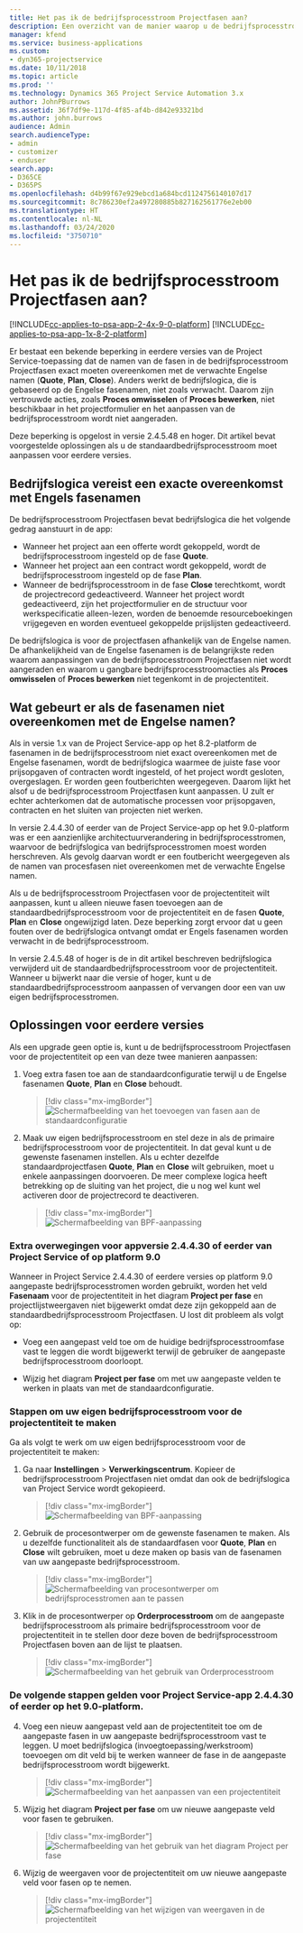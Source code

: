 ```yaml
---
title: Het pas ik de bedrijfsprocesstroom Projectfasen aan?
description: Een overzicht van de manier waarop u de bedrijfsprocesstroom Projectfasen aanpast.
manager: kfend
ms.service: business-applications
ms.custom:
- dyn365-projectservice
ms.date: 10/11/2018
ms.topic: article
ms.prod: ''
ms.technology: Dynamics 365 Project Service Automation 3.x
author: JohnPBurrows
ms.assetid: 36f7df9e-117d-4f85-af4b-d842e93321bd
ms.author: john.burrows
audience: Admin
search.audienceType:
- admin
- customizer
- enduser
search.app:
- D365CE
- D365PS
ms.openlocfilehash: d4b99f67e929ebcd1a684bcd1124756140107d17
ms.sourcegitcommit: 8c786230ef2a497280885b827162561776e2eb00
ms.translationtype: HT
ms.contentlocale: nl-NL
ms.lasthandoff: 03/24/2020
ms.locfileid: "3750710"
---
```

# <a name="how-do-i-customize-the-project-stages-business-process-flow"></a>Het pas ik de bedrijfsprocesstroom Projectfasen aan?
[!INCLUDE[cc-applies-to-psa-app-2-4x-9-0-platform](../includes/cc-applies-to-psa-app-2-4x-9-0-platform.md)]
[!INCLUDE[cc-applies-to-psa-app-1x-8-2-platform](../includes/cc-applies-to-psa-app-1x-8-2-platform.md)]

Er bestaat een bekende beperking in eerdere versies van de Project Service-toepassing dat de namen van de fasen in de bedrijfsprocesstroom Projectfasen exact moeten overeenkomen met de verwachte Engelse namen (**Quote**, **Plan**, **Close**). Anders werkt de bedrijfslogica, die is gebaseerd op de Engelse fasenamen, niet zoals verwacht. Daarom zijn vertrouwde acties, zoals **Proces omwisselen** of **Proces bewerken**, niet beschikbaar in het projectformulier en het aanpassen van de bedrijfsprocesstroom wordt niet aangeraden. 

Deze beperking is opgelost in versie 2.4.5.48 en hoger. Dit artikel bevat voorgestelde oplossingen als u de standaardbedrijfsprocesstroom moet aanpassen voor eerdere versies.  

## <a name="business-logic-requires-an-exact-match-with-english-stage-names"></a>Bedrijfslogica vereist een exacte overeenkomst met Engels fasenamen

De bedrijfsprocesstroom Projectfasen bevat bedrijfslogica die het volgende gedrag aanstuurt in de app:
- Wanneer het project aan een offerte wordt gekoppeld, wordt de bedrijfsprocesstroom ingesteld op de fase **Quote**.
- Wanneer het project aan een contract wordt gekoppeld, wordt de bedrijfsprocesstroom ingesteld op de fase **Plan**.
- Wanneer de bedrijfsprocesstroom in de fase **Close** terechtkomt, wordt de projectrecord gedeactiveerd. Wanneer het project wordt gedeactiveerd, zijn het projectformulier en de structuur voor werkspecificatie alleen-lezen, worden de benoemde resourceboekingen vrijgegeven en worden eventueel gekoppelde prijslijsten gedeactiveerd.

De bedrijfslogica is voor de projectfasen afhankelijk van de Engelse namen. De afhankelijkheid van de Engelse fasenamen is de belangrijkste reden waarom aanpassingen van de bedrijfsprocesstroom Projectfasen niet wordt aangeraden en waarom u gangbare bedrijfsprocesstroomacties als **Proces omwisselen** of **Proces bewerken** niet tegenkomt in de projectentiteit.

## <a name="what-happens-if-the-stage-names-dont-match-the-english-names"></a>Wat gebeurt er als de fasenamen niet overeenkomen met de Engelse namen?

Als in versie 1.x van de Project Service-app op het 8.2-platform de fasenamen in de bedrijfsprocesstroom niet exact overeenkomen met de Engelse fasenamen, wordt de bedrijfslogica waarmee de juiste fase voor prijsopgaven of contracten wordt ingesteld, of het project wordt gesloten, overgeslagen. Er worden geen foutberichten weergegeven. Daarom lijkt het alsof u de bedrijfsprocesstroom Projectfasen kunt aanpassen. U zult er echter achterkomen dat de automatische processen voor prijsopgaven, contracten en het sluiten van projecten niet werken.

In versie 2.4.4.30 of eerder van de Project Service-app op het 9.0-platform was er een aanzienlijke architectuurverandering in bedrijfsprocesstromen, waarvoor de bedrijfslogica van bedrijfsprocesstromen moest worden herschreven. Als gevolg daarvan wordt er een foutbericht weergegeven als de namen van procesfasen niet overeenkomen met de verwachte Engelse namen. 

Als u de bedrijfsprocesstroom Projectfasen voor de projectentiteit wilt aanpassen, kunt u alleen nieuwe fasen toevoegen aan de standaardbedrijfsprocesstroom voor de projectentiteit en de fasen **Quote**, **Plan** en **Close** ongewijzigd laten. Deze beperking zorgt ervoor dat u geen fouten over de bedrijfslogica ontvangt omdat er Engels fasenamen worden verwacht in de bedrijfsprocesstroom.

In versie 2.4.5.48 of hoger is de in dit artikel beschreven bedrijfslogica verwijderd uit de standaardbedrijfsprocesstroom voor de projectentiteit. Wanneer u bijwerkt naar die versie of hoger, kunt u de standaardbedrijfsprocesstroom aanpassen of vervangen door een van uw eigen bedrijfsprocesstromen. 

## <a name="workarounds-for-earlier-versions"></a>Oplossingen voor eerdere versies

Als een upgrade geen optie is, kunt u de bedrijfsprocesstroom Projectfasen voor de projectentiteit op een van deze twee manieren aanpassen:

1. Voeg extra fasen toe aan de standaardconfiguratie terwijl u de Engelse fasenamen **Quote**, **Plan** en **Close** behoudt.

   > [!div class="mx-imgBorder"] 
   > ![Schermafbeelding van het toevoegen van fasen aan de standaardconfiguratie](media/FAQ-Customize-BPF-1.png)
 
2. Maak uw eigen bedrijfsprocesstroom en stel deze in als de primaire bedrijfsprocesstroom voor de projectentiteit. In dat geval kunt u de gewenste fasenamen instellen. Als u echter dezelfde standaardprojectfasen **Quote**, **Plan** en **Close** wilt gebruiken, moet u enkele aanpassingen doorvoeren. De meer complexe logica heeft betrekking op de sluiting van het project, die u nog wel kunt wel activeren door de projectrecord te deactiveren.

   > [!div class="mx-imgBorder"] 
   > ![Schermafbeelding van BPF-aanpassing](media/FAQ-Customize-BPF-2.png)

### <a name="additional-considerations-for-project-service-app-version-24430-or-earlier-on-platform-90"></a>Extra overwegingen voor appversie 2.4.4.30 of eerder van Project Service of op platform 9.0

Wanneer in Project Service 2.4.4.30 of eerdere versies op platform 9.0 aangepaste bedrijfsprocesstromen worden gebruikt, worden het veld **Fasenaam** voor de projectentiteit in het diagram **Project per fase** en projectlijstweergaven niet bijgewerkt omdat deze zijn gekoppeld aan de standaardbedrijfsprocesstroom Projectfasen. U lost dit probleem als volgt op:

- Voeg een aangepast veld toe om de huidige bedrijfsprocesstroomfase vast te leggen die wordt bijgewerkt terwijl de gebruiker de aangepaste bedrijfsprocesstroom doorloopt.

- Wijzig het diagram **Project per fase** om met uw aangepaste velden te werken in plaats van met de standaardconfiguratie.

### <a name="steps-to-create-your-own-business-process-flow-for-the-project-entity"></a>Stappen om uw eigen bedrijfsprocesstroom voor de projectentiteit te maken

Ga als volgt te werk om uw eigen bedrijfsprocesstroom voor de projectentiteit te maken:

1. Ga naar **Instellingen** > **Verwerkingscentrum**. Kopieer de bedrijfsprocesstroom Projectfasen niet omdat dan ook de bedrijfslogica van Project Service wordt gekopieerd.

   > [!div class="mx-imgBorder"] 
   > ![Schermafbeelding van BPF-aanpassing](media/FAQ-Customize-BPF-3.png)

2. Gebruik de procesontwerper om de gewenste fasenamen te maken. Als u dezelfde functionaliteit als de standaardfasen voor **Quote**, **Plan** en **Close** wilt gebruiken, moet u deze maken op basis van de fasenamen van uw aangepaste bedrijfsprocesstroom.

   > [!div class="mx-imgBorder"] 
   > ![Schermafbeelding van procesontwerper om bedrijfsprocesstromen aan te passen](media/FAQ-Customize-BPF-4.png) 

3. Klik in de procesontwerper op **Orderprocesstroom** om de aangepaste bedrijfsprocesstroom als primaire bedrijfsprocesstroom voor de projectentiteit in te stellen door deze boven de bedrijfsprocesstroom Projectfasen boven aan de lijst te plaatsen.

   > [!div class="mx-imgBorder"] 
   > ![Schermafbeelding van het gebruik van Orderprocesstroom](media/FAQ-Customize-BPF-5-720.png)

### <a name="the-following-steps-apply-to-project-service-app-24430-or-earlier-on-the-90-platform"></a>De volgende stappen gelden voor Project Service-app 2.4.4.30 of eerder op het 9.0-platform.

4. Voeg een nieuw aangepast veld aan de projectentiteit toe om de aangepaste fasen in uw aangepaste bedrijfsprocesstroom vast te leggen. U moet bedrijfslogica (invoegtoepassing/werkstroom) toevoegen om dit veld bij te werken wanneer de fase in de aangepaste bedrijfsprocesstroom wordt bijgewerkt.

   > [!div class="mx-imgBorder"] 
   > ![Schermafbeelding van het aanpassen van een projectentiteit](media/FAQ-Customize-BPF-6-720.png)

5. Wijzig het diagram **Project per fase** om uw nieuwe aangepaste veld voor fasen te gebruiken.

   > [!div class="mx-imgBorder"] 
   > ![Schermafbeelding van het gebruik van het diagram Project per fase](media/FAQ-Customize-BPF-7-720.png)

6. Wijzig de weergaven voor de projectentiteit om uw nieuwe aangepaste veld voor fasen op te nemen.

   > [!div class="mx-imgBorder"] 
   > ![Schermafbeelding van het wijzigen van weergaven in de projectentiteit](media/FAQ-Customize-BPF-8-720.png)

